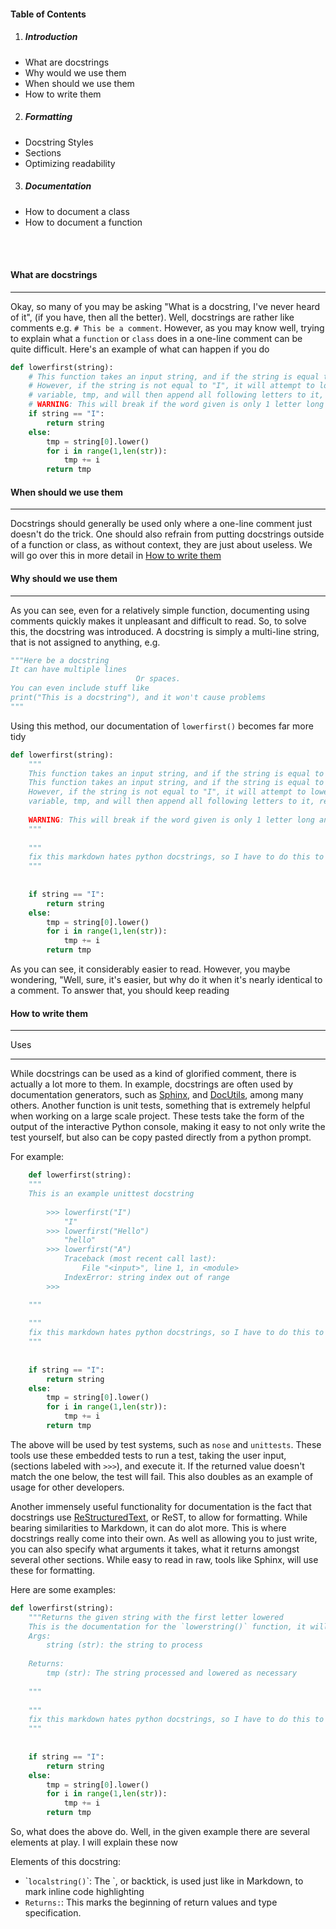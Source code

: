#### Table of Contents

1. ##### Introduction
 - What are docstrings
 - Why would we use them
 - When should we use them
 - How to write them
2. ##### Formatting
 - Docstring Styles
 - Sections
 - Optimizing readability
3. ##### Documentation
 - How to document a class
 - How to document a function

<br><br>
#### What are docstrings
---
Okay, so many of you may be asking "What is a docstring, I've never heard of it", (if you have, then all the better). Well, docstrings are rather like comments e.g. `# This be a comment`. However, as you may know well, trying to explain what a `function` or `class` does in a one-line comment can be quite difficult. Here's an example of what can happen if you do

```python
def lowerfirst(string):
    # This function takes an input string, and if the string is equal to the word "I", it will simply return that word
    # However, if the string is not equal to "I", it will attempt to lower the first letter by assigning it to a temporary
    # variable, tmp, and will then append all following letters to it, returning this value once finished
    # WARNING: This will break if the word given is only 1 letter long and not equal to "I"
    if string == "I":
        return string
    else:
        tmp = string[0].lower()
        for i in range(1,len(str)):
            tmp += i
        return tmp
```

#### When should we use them
----
Docstrings should generally be used only where a one-line comment just doesn't do the trick. One should also refrain from putting docstrings outside of a function or class, as without context, they are just about useless. We will go over this in more detail in [How to write them](#how-to-write-them)

#### Why should we use them
---

As you can see, even for a relatively simple function, documenting using comments quickly makes it unpleasant and difficult to read. So, to solve this, the docstring was introduced. A docstring is simply a multi-line string, that is not assigned to anything, e.g.

```python
"""Here be a docstring
It can have multiple lines
                            Or spaces.
You can even include stuff like 
print("This is a docstring"), and it won't cause problems
"""
```

Using this method, our documentation of `lowerfirst()` becomes far more tidy

```python
def lowerfirst(string):
    """
    This function takes an input string, and if the string is equal to the word "I", it will simply return that word.
    This function takes an input string, and if the string is equal to the word "I", it will simply return that word
    However, if the string is not equal to "I", it will attempt to lower the first letter by assigning it to a temporary
    variable, tmp, and will then append all following letters to it, returning this value once finished
    
    WARNING: This will break if the word given is only 1 letter long and not equal to I
    """
    
    """
    fix this markdown hates python docstrings, so I have to do this to fix it in the meantime
    """
    
    
    if string == "I":
        return string
    else:
        tmp = string[0].lower()
        for i in range(1,len(str)):
            tmp += i
        return tmp
```

As you can see, it considerably easier to read. However, you maybe wondering, "Well, sure, it's easier, but why do it when it's nearly identical to a comment. To answer that, you should keep reading

#### How to write them
----


Uses
***

While docstrings can be used as a kind of glorified comment, there is actually a lot more to them. In example, docstrings are often used by documentation generators, such as [Sphinx](http://www.sphinx-doc.org/en/stable/), and [DocUtils](http://docutils.sourceforge.net/), among many others. Another function is unit tests, something that is extremely helpful when working on a large scale project. These tests take the form of the output of the interactive Python console, making it easy to not only write the test yourself, but also can be copy pasted directly from a python prompt. 

For example:

```python
    def lowerfirst(string):
    """
    This is an example unittest docstring
    
        >>> lowerfirst("I")
            "I"
        >>> lowerfirst("Hello")
            "hello"
        >>> lowerfirst("A")
            Traceback (most recent call last):
                File "<input>", line 1, in <module>
            IndexError: string index out of range
        >>>

    """
    
    """
    fix this markdown hates python docstrings, so I have to do this to fix it in the meantime
    """
    
    
    if string == "I":
        return string
    else:
        tmp = string[0].lower()
        for i in range(1,len(str)):
            tmp += i
        return tmp
```

The above will be used by test systems, such as `nose` and `unittests`. These tools use these embedded tests to run a test, taking the user input, (sections labeled with `>>>`), and execute it. If the returned value doesn't match the one below, the test will fail. This also doubles as an example of usage for other developers. 

Another immensely useful functionality for documentation is the fact that docstrings use [ReStructuredText](http://docutils.sourceforge.net/rst.html), or ReST, to allow for formatting. While bearing similarities to Markdown, it can do alot more. This is where docstrings really come into their own. As well as allowing you to just write, you can also specify what arguments it takes, what it returns amongst several other sections. While easy to read in raw, tools like Sphinx, will use these for formatting. 

Here are some examples:

```python
def lowerfirst(string):
    """Returns the given string with the first letter lowered
    This is the documentation for the `lowerstring()` function, it will include the use of all common ReST sections
    Args:
        string (str): the string to process
    
    Returns:
        tmp (str): The string processed and lowered as necessary
    
    """
    
    """
    fix this markdown hates python docstrings, so I have to do this to fix it in the meantime
    """
    
    
    if string == "I":
        return string
    else:
        tmp = string[0].lower()
        for i in range(1,len(str)):
            tmp += i
        return tmp
```

So, what does the above do. Well, in the given example there are several elements at play. I will explain these now

Elements of this docstring:
- \``localstring()`\`: The `, or backtick, is used just like in Markdown, to mark inline code highlighting
- `Returns:`: This marks the beginning of return values and type specification. 

